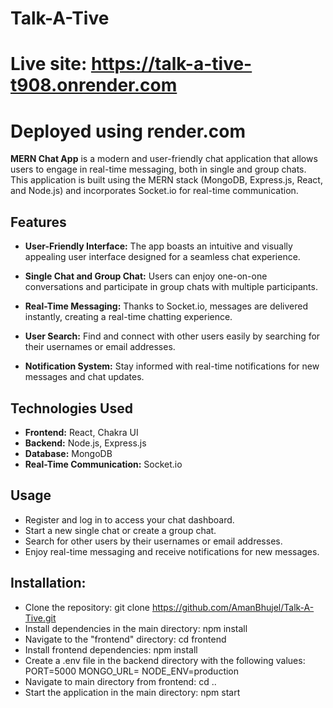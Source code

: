 # Talk-A-Tive
# Live site: https://talk-a-tive-t908.onrender.com
# Deployed using render.com

**MERN Chat App** is a modern and user-friendly chat application that allows users to engage in real-time messaging, both in single and group chats. This application is built using the MERN stack (MongoDB, Express.js, React, and Node.js) and incorporates Socket.io for real-time communication.

## **Features**

- **User-Friendly Interface:** The app boasts an intuitive and visually appealing user interface designed for a seamless chat experience.

- **Single Chat and Group Chat:** Users can enjoy one-on-one conversations and participate in group chats with multiple participants.

- **Real-Time Messaging:** Thanks to Socket.io, messages are delivered instantly, creating a real-time chatting experience.

- **User Search:** Find and connect with other users easily by searching for their usernames or email addresses.

- **Notification System:** Stay informed with real-time notifications for new messages and chat updates.

## **Technologies Used**

- **Frontend:** React, Chakra UI
- **Backend:** Node.js, Express.js
- **Database:** MongoDB
- **Real-Time Communication:** Socket.io

## **Usage**

- Register and log in to access your chat dashboard.
- Start a new single chat or create a group chat.
- Search for other users by their usernames or email addresses.
- Enjoy real-time messaging and receive notifications for new messages.

## Installation:

- Clone the repository: git clone https://github.com/AmanBhujel/Talk-A-Tive.git
- Install dependencies in the main directory: npm install
- Navigate to the "frontend" directory: cd frontend
- Install frontend dependencies: npm install
- Create a .env file in the backend directory with the following values:
   PORT=5000
   MONGO_URL=<your MongoDB URL>
   NODE_ENV=production
- Navigate to main directory from frontend: cd ..
- Start the application in the main directory: npm start

